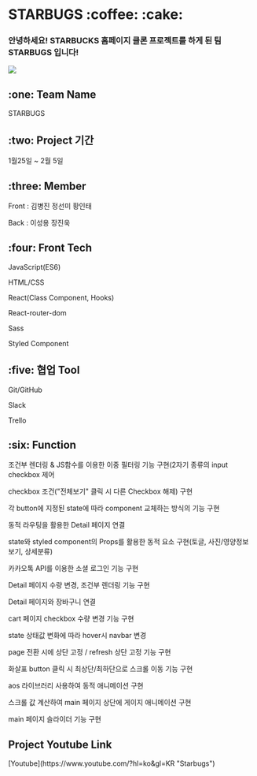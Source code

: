 
<h1>STARBUGS :coffee: :cake:</h1>

<h3>안녕하세요! STARBUCKS 홈페이지 클론 프로젝트를 하게 된 팀 STARBUGS 입니다! </h3>
<img src="https://user-images.githubusercontent.com/65752350/107324232-11988880-6aeb-11eb-923d-581e96f988c0.png"></img>

<h2>:one: Team Name</h2>
<p>STARBUGS</p>

<h2>:two: Project 기간</h2>
<P>1월25일 ~ 2월 5일</p>

<h2>:three: Member</h2>
<p>Front : 김병진 정선미 황인태</p>
<p>Back : 이성용 장진욱</p>

<h2>:four: Front Tech</h2>
<p>JavaScript(ES6)<p>
<p>HTML/CSS</p>
<p>React(Class Component, Hooks)</p>
<p>React-router-dom</p>
<p>Sass</p>
<p>Styled Component</p>

  
<h2>:five: 협업 Tool</h2>
<p>Git/GitHub</p>
<p>Slack</p>
<p>Trello<p>
  

<h2>:six: Function</h2>
<p>조건부 렌더링 & JS함수를 이용한 이중 필터링 기능 구현(2자기 종류의 input checkbox 제어</p>
<p>checkbox 조건("전체보기" 클릭 시 다른 Checkbox 해제) 구현</p>
<p>각 button에 지정된 state에 따라 component 교체하는 방식의 기능 구현</p>
<p>동적 라우팅을 활용한 Detail 페이지 연결</p>
<p>state와 styled component의 Props를 활용한 동적 요소 구현(토글, 사진/영양정보 보기, 상세분류)</p>
<p>카카오톡 API를 이용한 소셜 로그인 기능 구현</p>
<p>Detail 페이지 수량 변경, 조건부 렌더링 기능 구현</p>
<p>Detail 페이지와 장바구니 연결</p>
<p>cart 페이지 checkbox 수량 변경 기능 구현</p>
<p>state 상태값 변화에 따라 hover시 navbar 변경 </p>
<p>page 전환 시에 상단 고정 / refresh 상단 고정 기능 구현</p>
<p>화살표 button 클릭 시 최상단/최하단으로 스크롤 이동 기능 구현</p>
<p>aos 라이브러리 사용하여 동적 애니메이션 구현</p>
<p>스크롤 값 계산하여 main 페이지 상단에 게이지 애니메이션 구현</p>
<p>main 페이지 슬라이더 기능 구현</p>

<h2>Project Youtube Link </h2>
[Youtube](https://www.youtube.com/?hl=ko&gl=KR "Starbugs")
